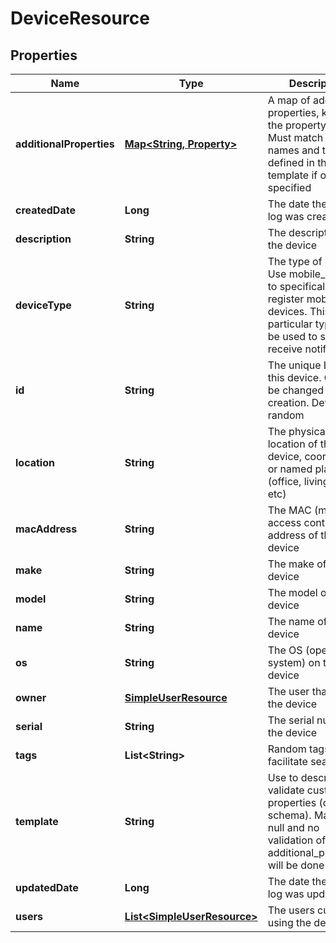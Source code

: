 
# DeviceResource

## Properties
Name | Type | Description | Notes
------------ | ------------- | ------------- | -------------
**additionalProperties** | [**Map&lt;String, Property&gt;**](Property.md) | A map of additional properties, keyed on the property name.  Must match the names and types defined in the template if one is specified |  [optional]
**createdDate** | **Long** | The date the device log was created |  [optional]
**description** | **String** | The description of the device |  [optional]
**deviceType** | **String** | The type of device. Use mobile_device to specifically register mobile devices. This particular type will be used to send and receive notifications |  [optional]
**id** | **String** | The unique ID for this device. Cannot be changed after creation. Default: random |  [optional]
**location** | **String** | The physical location of the device, coordinates or named place (office, living room, etc) |  [optional]
**macAddress** | **String** | The MAC (media access control) address of the device |  [optional]
**make** | **String** | The make of the device |  [optional]
**model** | **String** | The model of the device |  [optional]
**name** | **String** | The name of the device |  [optional]
**os** | **String** | The OS (operating system) on the device |  [optional]
**owner** | [**SimpleUserResource**](SimpleUserResource.md) | The user that owns the device |  [optional]
**serial** | **String** | The serial number of the device |  [optional]
**tags** | **List&lt;String&gt;** | Random tags to facilitate search |  [optional]
**template** | **String** | Use to describe and validate custom properties (custom schema). May be null and no validation of additional_properties will be done |  [optional]
**updatedDate** | **Long** | The date the device log was updated |  [optional]
**users** | [**List&lt;SimpleUserResource&gt;**](SimpleUserResource.md) | The users currently using the device |  [optional]



